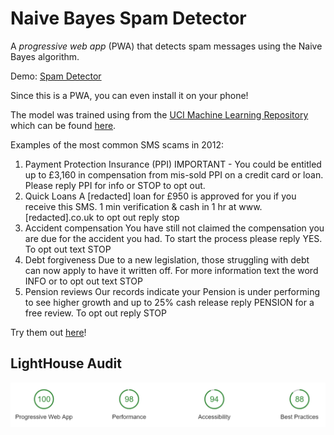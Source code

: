 Naive Bayes Spam Detector
======
A *progressive web app* (PWA) that detects spam messages using the Naive Bayes algorithm.

Demo: [Spam Detector](https://spamdetector.herokuapp.com/)

Since this is a PWA, you can even install it on your phone!

The model was trained using from the [UCI Machine Learning Repository](https://archive.ics.uci.edu/ml/datasets/SMS+Spam+Collection) which can be found [here](https://github.com/iliyaML/naive-bayes-spam-detector/blob/master/spam_collection.txt).

Examples of the most common SMS scams in 2012:

1. Payment Protection Insurance (PPI)
IMPORTANT - You could be entitled up to £3,160 in compensation from mis-sold PPI on a credit card or loan. Please reply PPI for info or STOP to opt out.
2. Quick Loans
A [redacted] loan for £950 is approved for you if you receive this SMS. 1 min verification & cash in 1 hr at www.[redacted].co.uk to opt out reply stop
3. Accident compensation
You have still not claimed the compensation you are due for the accident you had. To start the process please reply YES. To opt out text STOP
4. Debt forgiveness
Due to a new legislation, those struggling with debt can now apply to have it written off. For more information text the word INFO or to opt out text STOP
5. Pension reviews
Our records indicate your Pension is under performing to see higher growth and up to 25% cash release reply PENSION for a free review. To opt out reply STOP

Try them out [here](https://spamdetector.herokuapp.com/)!

LightHouse Audit
------
![Lighthouse Audit](https://raw.githubusercontent.com/iliyaML/naive-bayes-spam-detector/master/naive-bayes-spam-detector-lighthouse-audit.PNG)